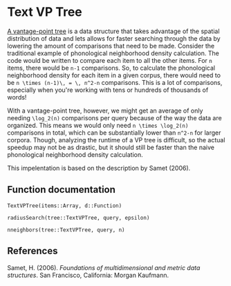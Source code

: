 # Text VP Tree

[A vantage-point tree](https://en.wikipedia.org/wiki/Vantage-point_tree) is a data structure that takes advantage of the spatial distribution of data and lets allows for faster searching through the data by lowering the amount of comparisons that need to be made. Consider the traditional example of phonological neighborhood density calculation. The code would be written to compare each item to all the other items. For ``n`` items, there would be ``n-1`` comparisons. So, to calculate the phonological neighborhood density for each item in a given corpus, there would need to be ``n \times (n-1)\, = \, n^2-n`` comparisons. This is a lot of comparisons, especially when you're working with tens or hundreds of thousands of words!

With a vantage-point tree, however, we might get an average of only needing ``\log_2(n)`` comparisons per query because of the way the data are organized. This means we would only need ``n \times \log_2(n)`` comparisons in total, which can be substantially lower than ``n^2-n`` for larger corpora. Though, analyzing the runtime of a VP tree is difficult, so the actual speedup may not be as drastic, but it should still be faster than the naive phonological neighborhood density calculation.

This impelentation is based on the description by Samet (2006).

## Function documentation

```@docs
TextVPTree(items::Array, d::Function)
```

```@docs
radiusSearch(tree::TextVPTree, query, epsilon)
```

```@docs
nneighbors(tree::TextVPTree, query, n)
```

## References

Samet, H. (2006). *Foundations of multidimensional and metric data structures*.
San Francisco, California: Morgan Kaufmann.
